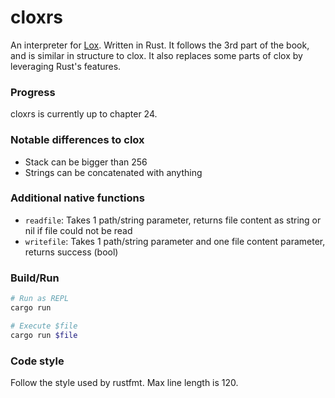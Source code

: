 # cloxrs

An interpreter for [Lox](http://craftinginterpreters.com). Written in Rust.
It follows the 3rd part of the book, and is similar in structure to clox.
It also replaces some parts of clox by leveraging Rust's features.

### Progress

cloxrs is currently up to chapter 24.

### Notable differences to clox

- Stack can be bigger than 256
- Strings can be concatenated with anything

### Additional native functions

- `readfile`: Takes 1 path/string parameter, returns file content as string or nil
if file could not be read
- `writefile`: Takes 1 path/string parameter and one file content parameter, 
returns success (bool)

### Build/Run

``` bash
# Run as REPL
cargo run 

# Execute $file
cargo run $file
```

### Code style

Follow the style used by rustfmt.
Max line length is 120.